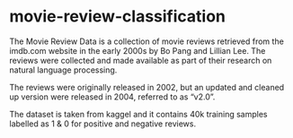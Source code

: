 # movie-review-classification

The Movie Review Data is a collection of movie reviews retrieved from the imdb.com website in the early 2000s by Bo Pang and Lillian Lee. The reviews were collected and made available as part of their research on natural language processing.

The reviews were originally released in 2002, but an updated and cleaned up version were released in 2004, referred to as “v2.0”.

The dataset is taken from kaggel and it contains 40k training samples labelled as 1 & 0 for positive and negative reviews.
